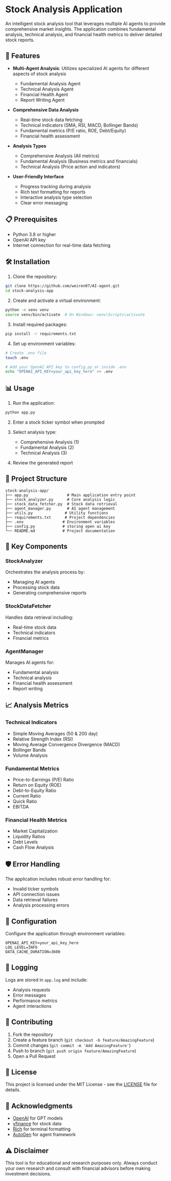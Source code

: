 # Stock Analysis Application

An intelligent stock analysis tool that leverages multiple AI agents to provide comprehensive market insights. The application combines fundamental analysis, technical analysis, and financial health metrics to deliver detailed stock reports.

## 🌟 Features

- **Multi-Agent Analysis**: Utilizes specialized AI agents for different aspects of stock analysis
  - Fundamental Analysis Agent
  - Technical Analysis Agent
  - Financial Health Agent
  - Report Writing Agent

- **Comprehensive Data Analysis**
  - Real-time stock data fetching
  - Technical indicators (SMA, RSI, MACD, Bollinger Bands)
  - Fundamental metrics (P/E ratio, ROE, Debt/Equity)
  - Financial health assessment

- **Analysis Types**
  - Comprehensive Analysis (All metrics)
  - Fundamental Analysis (Business metrics and financials)
  - Technical Analysis (Price action and indicators)

- **User-Friendly Interface**
  - Progress tracking during analysis
  - Rich text formatting for reports
  - Interactive analysis type selection
  - Clear error messaging

## 📋 Prerequisites

- Python 3.8 or higher
- OpenAI API key
- Internet connection for real-time data fetching

## 🛠️ Installation

1. Clone the repository:
```bash
git clone https://github.com/weiren07/AI-agent.git
cd stock-analysis-app
```

2. Create and activate a virtual environment:
```bash
python -m venv venv
source venv/bin/activate  # On Windows: venv\Scripts\activate
```

3. Install required packages:
```bash
pip install -r requirements.txt
```

4. Set up environment variables:
```bash
# Create .env file
touch .env

# Add your OpenAI API key to config.py or inside .env
echo "OPENAI_API_KEY=your_api_key_here" >> .env
```

## 📊 Usage

1. Run the application:
```bash
python app.py
```

2. Enter a stock ticker symbol when prompted

3. Select analysis type:
   - Comprehensive Analysis (1)
   - Fundamental Analysis (2)
   - Technical Analysis (3)

4. Review the generated report

## 📁 Project Structure

```
stock-analysis-app/
├── app.py                 # Main application entry point
├── stock_analyzer.py      # Core analysis logic
├── stock_data_fetcher.py  # Stock data retrieval
├── agent_manager.py       # AI agent management
├── utils.py              # Utility functions
├── requirements.txt      # Project dependencies
├── .env                 # Environment variables
├── config.py            # storing open ai key
└── README.md            # Project documentation
```

## 🚀 Key Components

### StockAnalyzer
Orchestrates the analysis process by:
- Managing AI agents
- Processing stock data
- Generating comprehensive reports

### StockDataFetcher
Handles data retrieval including:
- Real-time stock data
- Technical indicators
- Financial metrics

### AgentManager
Manages AI agents for:
- Fundamental analysis
- Technical analysis
- Financial health assessment
- Report writing

## 📈 Analysis Metrics

### Technical Indicators
- Simple Moving Averages (50 & 200 day)
- Relative Strength Index (RSI)
- Moving Average Convergence Divergence (MACD)
- Bollinger Bands
- Volume Analysis

### Fundamental Metrics
- Price-to-Earnings (P/E) Ratio
- Return on Equity (ROE)
- Debt-to-Equity Ratio
- Current Ratio
- Quick Ratio
- EBITDA

### Financial Health Metrics
- Market Capitalization
- Liquidity Ratios
- Debt Levels
- Cash Flow Analysis

## 🛡️ Error Handling

The application includes robust error handling for:
- Invalid ticker symbols
- API connection issues
- Data retrieval failures
- Analysis processing errors

## 🔧 Configuration

Configure the application through environment variables:
```env
OPENAI_API_KEY=your_api_key_here
LOG_LEVEL=INFO
DATA_CACHE_DURATION=3600
```

## 📝 Logging

Logs are stored in `app.log` and include:
- Analysis requests
- Error messages
- Performance metrics
- Agent interactions

## 🤝 Contributing

1. Fork the repository
2. Create a feature branch (`git checkout -b feature/AmazingFeature`)
3. Commit changes (`git commit -m 'Add AmazingFeature'`)
4. Push to branch (`git push origin feature/AmazingFeature`)
5. Open a Pull Request

## 📄 License

This project is licensed under the MIT License - see the [LICENSE](LICENSE) file for details.

## 🙏 Acknowledgments

- [OpenAI](https://openai.com/) for GPT models
- [yfinance](https://github.com/ranaroussi/yfinance) for stock data
- [Rich](https://github.com/Textualize/rich) for terminal formatting
- [AutoGen](https://github.com/microsoft/autogen) for agent framework

## ⚠️ Disclaimer

This tool is for educational and research purposes only. Always conduct your own research and consult with financial advisors before making investment decisions.